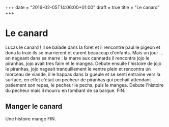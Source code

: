 +++
date = "2016-02-05T14:06:00+01:00"
draft = true
title = "Le canard"
+++

# Le canard

Lucas le canard !
Il se balade dans la foret et il rencontre paul le pigeon et dona la truie ils se marrierent et eurent beaucoup d'enfants.
Mais un jour ... en nageant dans sa marre : la marre aux cannards il rencontra jojo le piranhas, jojo avait tres faim et le mangea.
Debute ensuite l'histoire de jojo le piranhas, jojo nageait tranquillement le ventre plein et rencontra un morceau de viande, il le happas dans la gueule et se senti entraine vers la surface, en effet c'etait un pecheur de piranhas qui pechait attendant patiement son repas, le pecheur le pecha, puis le mangea.
Debute l'histoire du pecheur
mais il mourru en tombant de sa barque.
FIN.

## Manger le canard

Une histoire mange
FIN.
